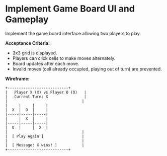 # Implement Game Board UI and Gameplay

Implement the game board interface allowing two players to play.

**Acceptance Criteria:**
- 3x3 grid is displayed.
- Players can click cells to make moves alternately.
- Board updates after each move.
- Invalid moves (cell already occupied, playing out of turn) are prevented.

**Wireframe:**
```
+---------------------------+
|   Player X (X) vs Player O (O)   |
|   Current Turn: X                |
|                                 |
|     |     |     |
|  X  |  O  |     |
|-----|-----|-----|
|     |  X  |     |
|-----|-----|-----|
|  O  |     |  X  |
|                                 |
|  [ Play Again ]                 |
|                                 |
|  [ Message: X wins! ]           |
+---------------------------+
```
